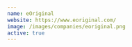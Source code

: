 ```yaml
---
name: eOriginal
website: https://www.eoriginal.com/
image: /images/companies/eoriginal.png 
active: true
---
```


